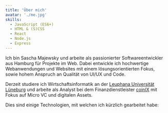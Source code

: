 ```yaml
---
title: 'Über mich'
avatar: './me.jpg'
skills:
  - JavaScript (ES6+)
  - HTML & (S)CSS
  - React
  - Node.js
  - Express
---
```


Ich bin Sascha Majewsky und arbeite als passionierter Softwareentwickler aus Hamburg für Projekte im Web. Dabei entwickle ich hochwertige Webanwendungen und Websites mit einem lösungsorientierten Fokus, sowie hohem Anspruch an Qualität von UI/UX und Code.

Derzeit studiere ich Wirtschaftsinformatik an der [Leuphana Universität Lüneburg](https://www.leuphana.de/) und arbeite als Analyst bei dem Finanzdienstleister [coinIX](https://www.coin-ix.com/) mit Fokus auf Micro VC und digitalen Assets.

Dies sind einige Technologien, mit welchen ich kürzlich gearbeitet habe:
